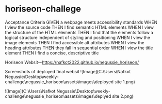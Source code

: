 # horiseon-challege
Acceptance Criteria
GIVEN a webpage meets accessibility standards
WHEN I view the source code
THEN I find semantic HTML elements
WHEN I view the structure of the HTML elements
THEN I find that the elements follow a logical structure independent of styling and positioning
WHEN I view the image elements
THEN I find accessible alt attributes
WHEN I view the heading attributes
THEN they fall in sequential order
WHEN I view the title element
THEN I find a concise, descriptive title

Horiseon Websit--https://nafkot2022.github.io/negussie_horiseon/

Screenshots of deployed final websit
![Image](C:\Users\Nafkot Negussie\Desktop\weekly-challenge\negussie_horiseon\assets\images\deployed site 1.png)

![Image](C:\Users\Nafkot Negussie\Desktop\weekly-challenge\negussie_horiseon\assets\images\deplyed site 2.png)
